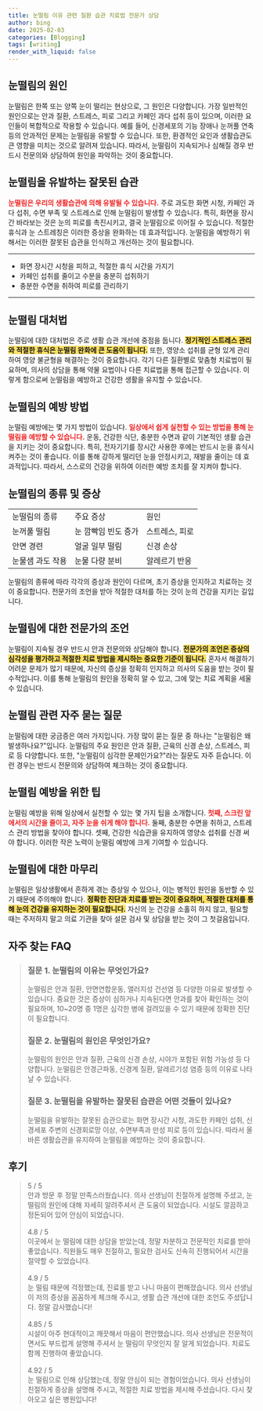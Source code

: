 ```yaml
---
title: 눈떨림 이유 관련 질환 습관 치료법 전문가 상담
author: bing
date: 2025-02-03
categories: [Blogging]
tags: [writing]
render_with_liquid: false
---
```



<h2 id='눈떨림의 원인'>눈떨림의 원인</h2>

<p>눈떨림은 한쪽 또는 양쪽 눈이 떨리는 현상으로, 그 원인은 다양합니다. 가장 일반적인 원인으로는 안과 질환, 스트레스, 피로 그리고 카페인 과다 섭취 등이 있으며, 이러한 요인들이 복합적으로 작용할 수 있습니다. 예를 들어, 신경세포의 기능 장애나 눈꺼풀 연축 등의 안과적인 문제는 눈떨림을 유발할 수 있습니다. 또한, 환경적인 요인과 생활습관도 큰 영향을 미치는 것으로 알려져 있습니다. 따라서, 눈떨림이 지속되거나 심해질 경우 반드시 전문의와 상담하여 원인을 파악하는 것이 중요합니다.</p>

<h2 id='눈떨림을 유발하는 잘못된 습관'>눈떨림을 유발하는 잘못된 습관</h2>

<p><b><span style="color: #ee2323;">눈떨림은 우리의 생활습관에 의해 유발될 수 있습니다.</span></b> 주로 과도한 화면 시청, 카페인 과다 섭취, 수면 부족 및 스트레스로 인해 눈떨림이 발생할 수 있습니다. 특히, 화면을 장시간 바라보는 것은 눈의 피로를 촉진시키고, 결국 눈떨림으로 이어질 수 있습니다. 적절한 휴식과 눈 스트레칭은 이러한 증상을 완화하는 데 효과적입니다. 눈떨림을 예방하기 위해서는 이러한 잘못된 습관을 인식하고 개선하는 것이 필요합니다.</p>

<hr />

<ul>
    <li>화면 장시간 시청을 피하고, 적절한 휴식 시간을 가지기</li>
    <li>카페인 섭취를 줄이고 수분을 충분히 섭취하기</li>
    <li>충분한 수면을 취하여 피로를 관리하기</li>
</ul>

<hr />

<h2 id='눈떨림 대처법'>눈떨림 대처법</h2>

<p>눈떨림에 대한 대처법은 주로 생활 습관 개선에 중점을 둡니다. <b><span style="background-color: #ffe066;">정기적인 스트레스 관리와 적절한 휴식은 눈떨림 완화에 큰 도움이 됩니다.</span></b> 또한, 영양소 섭취를 균형 있게 관리하여 영양 불균형을 해결하는 것이 중요합니다. 각기 다른 질환별로 맞춤형 치료법이 필요하며, 의사의 상담을 통해 약물 요법이나 다른 치료법을 통해 접근할 수 있습니다. 이렇게 함으로써 눈떨림을 예방하고 건강한 생활을 유지할 수 있습니다.</p>

<h2 id='눈떨림의 예방 방법'>눈떨림의 예방 방법</h2>

<p>눈떨림 예방에는 몇 가지 방법이 있습니다. <b><span style="color: #ee2323;">일상에서 쉽게 실천할 수 있는 방법을 통해 눈떨림을 예방할 수 있습니다.</span></b> 운동, 건강한 식단, 충분한 수면과 같이 기본적인 생활 습관을 지키는 것이 중요합니다. 특히, 전자기기를 장시간 사용한 후에는 반드시 눈을 휴식시켜주는 것이 좋습니다. 이를 통해 강하게 떨리던 눈을 안정시키고, 재발을 줄이는 데 효과적입니다. 따라서, 스스로의 건강을 위하여 이러한 예방 조치를 잘 지켜야 합니다.</p>

<h2 id='눈떨림의 종류 및 증상'>눈떨림의 종류 및 증상</h2>

<table>
    <tr>
        <td>눈떨림의 종류</td>
        <td>주요 증상</td>
        <td>원인</td>
    </tr>
    <tr>
        <td>눈꺼풀 떨림</td>
        <td>눈 깜빡임 빈도 증가</td>
        <td>스트레스, 피로</td>
    </tr>
    <tr>
        <td>안면 경련</td>
        <td>얼굴 일부 떨림</td>
        <td>신경 손상</td>
    </tr>
    <tr>
        <td>눈물샘 과도 작용</td>
        <td>눈물 다량 분비</td>
        <td>알레르기 반응</td>
    </tr>
</table>

<p>눈떨림의 종류에 따라 각각의 증상과 원인이 다르며, 초기 증상을 인지하고 치료하는 것이 중요합니다. 전문가의 조언을 받아 적절한 대처를 하는 것이 눈의 건강을 지키는 길입니다.</p>

<h2 id='눈떨림에 대한 전문가의 조언'>눈떨림에 대한 전문가의 조언</h2>

<p>눈떨림이 지속될 경우 반드시 안과 전문의와 상담해야 합니다. <b><span style="background-color: #ffe066;">전문가의 조언은 증상의 심각성을 평가하고 적절한 치료 방법을 제시하는 중요한 기준이 됩니다.</span></b> 혼자서 해결하기 어려운 문제가 많기 때문에, 자신의 증상을 정확히 인지하고 의사의 도움을 받는 것이 필수적입니다. 이를 통해 눈떨림의 원인을 정확히 알 수 있고, 그에 맞는 치료 계획을 세울 수 있습니다.</p>

<h2 id='눈떨림 관련 자주 묻는 질문'>눈떨림 관련 자주 묻는 질문</h2>

<p>눈떨림에 대한 궁금증은 여러 가지입니다. 가장 많이 묻는 질문 중 하나는 "눈떨림은 왜 발생하나요?"입니다. 눈떨림의 주요 원인은 안과 질환, 근육의 신경 손상, 스트레스, 피로 등 다양합니다. 또한, "눈떨림이 심각한 문제인가요?"라는 질문도 자주 듣습니다. 이런 경우는 반드시 전문의와 상담하여 체크하는 것이 중요합니다.</p>

<h2 id='눈떨림 예방을 위한 팁'>눈떨림 예방을 위한 팁</h2>

<p>눈떨림 예방을 위해 일상에서 실천할 수 있는 몇 가지 팁을 소개합니다. <b><span style="color: #ee2323;">첫째, 스크린 앞에서의 시간을 줄이고, 자주 눈을 쉬게 해야 합니다.</span></b> 둘째, 충분한 수면을 취하고, 스트레스 관리 방법을 찾아야 합니다. 셋째, 건강한 식습관을 유지하여 영양소 섭취를 신경 써야 합니다. 이러한 작은 노력이 눈떨림 예방에 크게 기여할 수 있습니다.</p>

<h2 id='눈떨림에 대한 마무리'>눈떨림에 대한 마무리</h2>

<p>눈떨림은 일상생활에서 흔하게 겪는 증상일 수 있으나, 이는 병적인 원인을 동반할 수 있기 때문에 주의해야 합니다. <b><span style="background-color: #ffe066;">정확한 진단과 치료를 받는 것이 중요하며, 적절한 대처를 통해 눈의 건강을 유지하는 것이 필요합니다.</span></b> 자신의 눈 건강을 소홀히 하지 않고, 필요할 때는 주저하지 말고 의료 기관을 찾아 설문 검사 및 상담을 받는 것이 그 첫걸음입니다.</p>


<h2 id='자주_찾는_FAQ'>자주 찾는 FAQ</h2>
<div itemscope="" itemtype="https://schema.org/FAQPage"> 
<blockquote> 
<div itemscope="" itemprop="mainEntity" itemtype="https://schema.org/Question"> 
<h3 itemprop="name">질문 1. 눈떨림의 이유는 무엇인가요?</h3> 
<div itemscope="" itemprop="acceptedAnswer" itemtype="https://schema.org/Answer"> 
<span itemprop="text"> 
<p>눈떨림은 안과 질환, 안면연합운동, 앨러지성 건선염 등 다양한 이유로 발생할 수 있습니다. 중요한 것은 증상이 심하거나 지속된다면 안과를 찾아 확인하는 것이 필요하며, 10~20명 중 1명은 심각한 병에 걸려있을 수 있기 때문에 정확한 진단이 필요합니다.</p> 
</span> 
</div> 
</div> 
<div itemscope="" itemprop="mainEntity" itemtype="https://schema.org/Question"> 
<h3 itemprop="name">질문 2. 눈떨림의 원인은 무엇인가요?</h3> 
<div itemscope="" itemprop="acceptedAnswer" itemtype="https://schema.org/Answer"> 
<span itemprop="text"> 
<p>눈떨림의 원인은 안과 질환, 근육의 신경 손상, 시야가 포함된 위험 가능성 등 다양합니다. 눈떨림은 안경근파동, 신경계 질환, 알레르기성 염증 등의 이유로 나타날 수 있습니다.</p> 
</span> 
</div> 
</div> 
<div itemscope="" itemprop="mainEntity" itemtype="https://schema.org/Question"> 
<h3 itemprop="name">질문 3. 눈떨림을 유발하는 잘못된 습관은 어떤 것들이 있나요?</h3> 
<div itemscope="" itemprop="acceptedAnswer" itemtype="https://schema.org/Answer"> 
<span itemprop="text"> 
<p>눈떨림을 유발하는 잘못된 습관으로는 화면 장시간 시청, 과도한 카페인 섭취, 신경세포 주변의 신경회로망 이상, 수면부족과 만성 피로 등이 있습니다. 따라서 올바른 생활습관을 유지하여 눈떨림을 예방하는 것이 중요합니다.</p> 
</span> 
</div> 
</div> 
</blockquote> 
</div>
<h2 id='후기'>후기</h2>
<div itemscope itemtype="https://schema.org/Product">
  <blockquote>
  <div itemprop="review" itemscope itemtype="https://schema.org/Review">
      <div itemprop="reviewRating" itemscope itemtype="https://schema.org/Rating"> <span itemprop="ratingValue">5</span> / <span itemprop="bestRating">5</span> </div>
      <span itemprop="reviewBody">안과 방문 후 정말 만족스러웠습니다. 의사 선생님이 친절하게 설명해 주셨고, 눈 떨림의 원인에 대해 자세히 알려주셔서 큰 도움이 되었습니다. 시설도 깔끔하고 정돈되어 있어 안심이 되었습니다.</span>
  </div>
  <br>
  <div itemprop="review" itemscope itemtype="https://schema.org/Review">
      <div itemprop="reviewRating" itemscope itemtype="https://schema.org/Rating"> <span itemprop="ratingValue">4.8</span> / <span itemprop="bestRating">5</span> </div>
      <span itemprop="reviewBody">이곳에서 눈 떨림에 대한 상담을 받았는데, 정말 차분하고 전문적인 치료를 받아 좋았습니다. 직원들도 매우 친절하고, 필요한 검사도 신속히 진행되어서 시간을 절약할 수 있었습니다.</span>
  </div>
  <br>
  <div itemprop="review" itemscope itemtype="https://schema.org/Review">
      <div itemprop="reviewRating" itemscope itemtype="https://schema.org/Rating"> <span itemprop="ratingValue">4.9</span> / <span itemprop="bestRating">5</span> </div>
      <span itemprop="reviewBody">눈 떨림 때문에 걱정했는데, 진료를 받고 나니 마음이 편해졌습니다. 의사 선생님이 저의 증상을 꼼꼼하게 체크해 주시고, 생활 습관 개선에 대한 조언도 주셨답니다. 정말 감사했습니다!</span>
  </div>
  <br>
  <div itemprop="review" itemscope itemtype="https://schema.org/Review">
      <div itemprop="reviewRating" itemscope itemtype="https://schema.org/Rating"> <span itemprop="ratingValue">4.85</span> / <span itemprop="bestRating">5</span> </div>
      <span itemprop="reviewBody">시설이 아주 현대적이고 깨끗해서 마음이 편안했습니다. 의사 선생님은 전문적이면서도 부드럽게 설명해 주셔서 눈 떨림이 무엇인지 잘 알게 되었습니다. 치료도 함께 진행하여 좋았습니다.</span>
  </div>
  <br>
  <div itemprop="review" itemscope itemtype="https://schema.org/Review">
      <div itemprop="reviewRating" itemscope itemtype="https://schema.org/Rating"> <span itemprop="ratingValue">4.92</span> / <span itemprop="bestRating">5</span> </div>
      <span itemprop="reviewBody">눈 떨림으로 인해 상담했는데, 정말 안심이 되는 경험이었습니다. 의사 선생님이 친절하게 증상을 설명해 주시고, 적절한 치료 방법을 제시해 주셨습니다. 다시 찾아오고 싶은 병원입니다!</span>
  </div>
  </blockquote>
</div>
